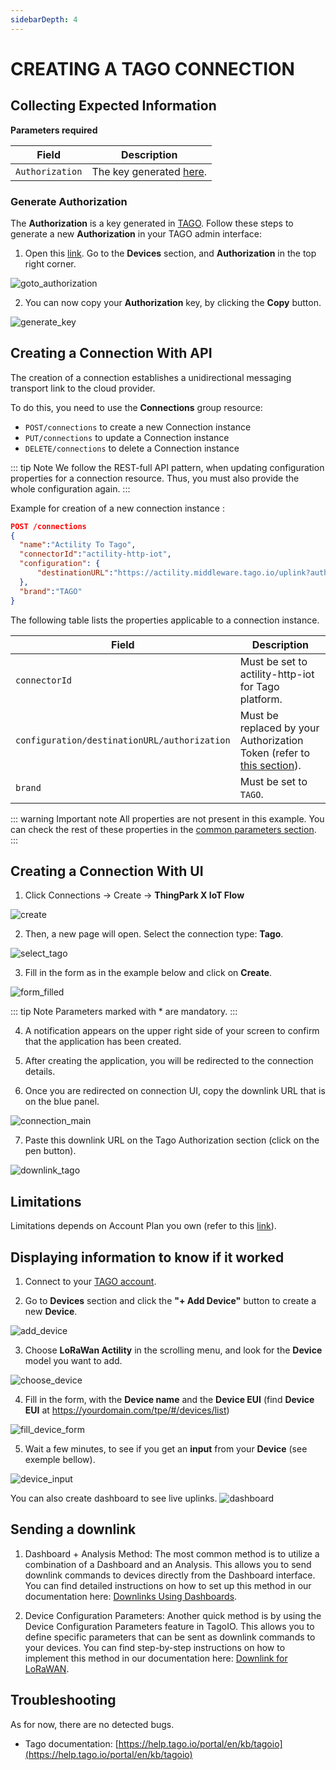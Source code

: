 ```yaml
---
sidebarDepth: 4
---
```


# CREATING A TAGO CONNECTION

## Collecting Expected Information

**Parameters required**

| Field | Description |
| ------ | ----------- |
| ```Authorization``` | The key generated [here](https://admin.tago.io/devices/authorization).|

### Generate Authorization

The **Authorization** is a key generated in [TAGO](https://admin.tago.io/).
Follow these steps to generate a new **Authorization** in your TAGO admin interface:

1. Open this [link](https://admin.tago.io/). Go to the **Devices** section, and **Authorization** in the top right corner.

![goto_authorization](images/authorization.png)

2. You can now copy your **Authorization** key, by clicking the **Copy** button.

![generate_key](images/copy_authorization.png)

## Creating a Connection With API

The creation of a connection establishes a unidirectional messaging transport link to the cloud provider.

To do this, you need to use the **Connections** group resource:
*	`POST/connections` to create a new Connection instance
*	`PUT/connections` to update a Connection instance
*	`DELETE/connections` to delete a Connection instance


::: tip Note
We follow the REST-full API pattern, when updating configuration properties for a connection resource. Thus, you must also provide the whole configuration again.
:::

Example for creation of a new connection instance :

```json
POST /connections
{
  "name":"Actility To Tago",
  "connectorId":"actility-http-iot",
  "configuration": {
      "destinationURL":"https://actility.middleware.tago.io/uplink?authorization={YOUR-AUTHORIZATION}"
  },
  "brand":"TAGO"
}
```

The following table lists the properties applicable to a connection instance.

| Field | Description |
| ------ | ----------- |
| ```connectorId``` | Must be set to actility-http-iot for Tago platform. |
| ```configuration/destinationURL/authorization``` | Must be replaced by your Authorization Token (refer to [this section](#authorization)). |
| ```brand``` | Must be set to ```TAGO```. |

::: warning Important note
All properties are not present in this example. You can check the rest of these properties in the [common parameters section](../../Getting_Started/Setting_Up_A_Connection_instance/About_connections.html#common-parameters).
:::

## Creating a Connection With UI

1. Click Connections -> Create -> **ThingPark X IoT Flow**

![create](images/create.png)

2. Then, a new page will open. Select the connection type: **Tago**.

![select_tago](images/select_tago.png)

3. Fill in the form as in the example below and click on **Create**.

![form_filled](images/fill_form.png)

::: tip Note
Parameters marked with * are mandatory.
:::

4. A notification appears on the upper right side of your screen to confirm that the application has been created.

5. After creating the application, you will be redirected to the connection details.

6. Once you are redirected on connection UI, copy the downlink URL that is on the blue panel.

![connection_main](images/connection_main.png)

7. Paste this downlink URL on the Tago Authorization section (click on the pen button).

![downlink_tago](images/downlink_tago.png)

## Limitations

Limitations depends on Account Plan you own (refer to this [link](https://docs.tago.io/en/articles/114-account-plans)).

## Displaying information to know if it worked

1.	Connect to your [TAGO account](https://admin.tago.io/).

2.	Go to **Devices** section and click the **"+ Add Device"** button to create a new **Device**.

![add_device](images/add_device.png)

3.  Choose **LoRaWan Actility** in the scrolling menu, and look for the **Device** model you want to add.

![choose_device](images/choose_device.png)

4.  Fill in the form, with the **Device name** and the **Device EUI** (find **Device EUI** at https://yourdomain.com/tpe/#/devices/list)

![fill_device_form](images/fill_device_form.png)

5.  Wait a few minutes, to see if you get an **input** from your **Device** (see exemple bellow).

![device_input](images/device_input.png)

You can also create dashboard to see live uplinks.
![dashboard](images/dashboard.png)

## Sending a downlink
1.	Dashboard + Analysis Method:
The most common method is to utilize a combination of a Dashboard and an Analysis. This allows you to send downlink commands to devices directly from the Dashboard interface. You can find detailed instructions on how to set up this method in our documentation here: [Downlinks Using Dashboards](https://help.tago.io/portal/en/kb/articles/221-downlinks-using-dashboards).

2.	Device Configuration Parameters:
Another quick method is by using the Device Configuration Parameters feature in TagoIO. This allows you to define specific parameters that can be sent as downlink commands to your devices. You can find step-by-step instructions on how to implement this method in our documentation here: [Downlink for LoRaWAN](https://help.tago.io/portal/en/kb/articles/220-downlink-for-lorawan).

## Troubleshooting

As for now, there are no detected bugs.

* Tago documentation: [https://help.tago.io/portal/en/kb/tagoio](https://help.tago.io/portal/en/kb/tagoio)
